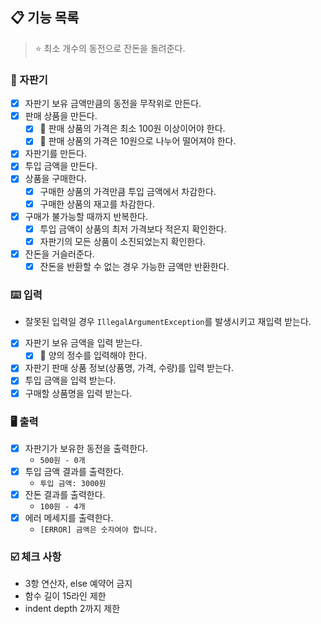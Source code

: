 ## 📋 기능 목록

> ⭐️ 최소 개수의 동전으로 잔돈을 돌려준다.

### 🤖 자판기

- [x] 자판기 보유 금액만큼의 동전을 무작위로 만든다.
- [x] 판매 상품을 만든다.
    - [x] 🧨 판매 상품의 가격은 최소 100원 이상이어야 한다.
    - [x] 🧨 판매 상품의 가격은 10원으로 나누어 떨어져야 한다.
- [x] 자판기를 만든다.
- [x] 투입 금액을 만든다.
- [x] 상품을 구매한다.
    - [x] 구매한 상품의 가격만큼 투입 금액에서 차감한다.
    - [x] 구매한 상품의 재고를 차감한다.
- [x] 구매가 불가능할 때까지 반복한다.
    - [x] 투입 금액이 상품의 최저 가격보다 적은지 확인한다.
    - [x] 자판기의 모든 상품이 소진되었는지 확인한다.
- [x] 잔돈을 거슬러준다.
    - [x] 잔돈을 반환할 수 없는 경우 가능한 금액만 반환한다.

### ⌨️ 입력

- 잘못된 입력일 경우 `IllegalArgumentException`를 발생시키고 재입력 받는다.
- [x] 자판기 보유 금액을 입력 받는다.
    - [x] 🧨 양의 정수를 입력해야 한다.
- [x] 자판기 판매 상품 정보(상품명, 가격, 수량)를 입력 받는다.
- [x] 투입 금액을 입력 받는다.
- [x] 구매할 상품명을 입력 받는다.

### 🖥️ 출력

- [x] 자판기가 보유한 동전을 출력한다.
    - `500원 - 0개`
- [x] 투입 금액 결과를 출력한다.
    - `투입 금액: 3000원`
- [x] 잔돈 결과를 출력한다.
    - `100원 - 4개`
- [x] 에러 메세지를 출력한다.
    - `[ERROR] 금액은 숫자여야 합니다.`

### ☑️ 체크 사항

- 3항 연산자, else 예약어 금지
- 함수 길이 15라인 제한
- indent depth 2까지 제한
